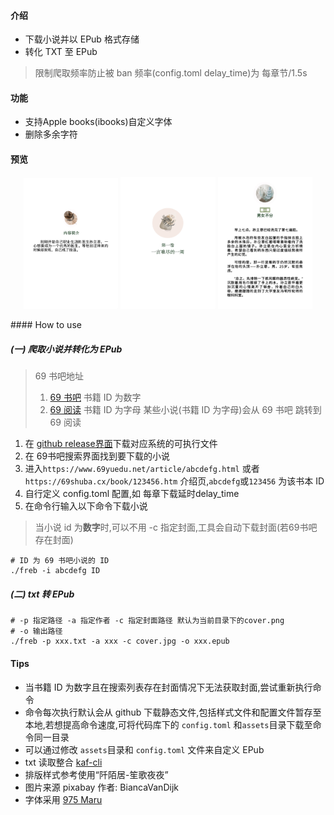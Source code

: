#### 介绍

 - 下载小说并以 EPub 格式存储
 - 转化 TXT 至 EPub

> 限制爬取频率防止被 ban
> 频率(config.toml delay_time)为 每章节/1.5s

#### 功能
 - 支持Apple books(ibooks)自定义字体
 - 删除多余字符

#### 预览
<p align="center">
  <img src="docs/assets/img/git-intro.png" width="30%" height="auto" />
  <img src="docs/assets/img/git-vol.png" width="30%" height="auto"  />
  <img src="docs/assets/img/git-chapter.png" width="30%"  height="auto" />
</p>
#### How to use

##### (一) 爬取小说并转化为 EPub
> 69 书吧地址 
> 1. [69 书吧](69shuba.cx)         书籍 ID 为数字
> 2. [69 阅读](www.69yuedu.net)    书籍 ID 为字母
> 某些小说(书籍 ID 为字母)会从 69 书吧 跳转到 69 阅读

1. 在 [github release界面](https://github.com/chcthink/freb/releases)下载对应系统的可执行文件
2. 在 69书吧搜索界面找到要下载的小说
3. 进入`https://www.69yuedu.net/article/abcdefg.html` 或者`https://69shuba.cx/book/123456.htm` 介绍页,`abcdefg`或`123456`
为该书本 ID
4. 自行定义 config.toml 配置,如 每章下载延时delay_time
5. 在命令行输入以下命令下载小说

> 当小说 id 为**数字**时,可以不用 -c 指定封面,工具会自动下载封面(若69书吧存在封面)
``` shell
# ID 为 69 书吧小说的 ID
./freb -i abcdefg ID
```

##### (二) txt 转 EPub

```shell
# -p 指定路径 -a 指定作者 -c 指定封面路径 默认为当前目录下的cover.png
# -o 输出路径
./freb -p xxx.txt -a xxx -c cover.jpg -o xxx.epub
```

#### Tips
 - 当书籍 ID 为数字且在搜索列表存在封面情况下无法获取封面,尝试重新执行命令
 - 命令每次执行默认会从 github 下载静态文件,包括样式文件和配置文件暂存至本地,若想提高命令速度,可将代码库下的 `config.toml` 和`assets`目录下载至命令同一目录
 - 可以通过修改 `assets`目录和 `config.toml` 文件来自定义 EPub
 - txt 读取整合 [kaf-cli](https://github.com/ystyle/kaf-cli)
 - 排版样式参考使用“阡陌居-笙歌夜夜”
 - 图片来源 pixabay 作者: BiancaVanDijk
 - 字体采用 [975 Maru](https://github.com/lxgw/975maru)
